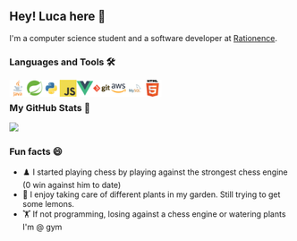 
<!--
**PhantoNull/PhantoNull** is a ✨ _special_ ✨ repository because its `README.md` (this file) appears on your GitHub profile.

Here are some ideas to get you started:

- 🔭 I’m currently working on ...
- 🌱 I’m currently learning ...
- 👯 I’m looking to collaborate on ...
- 🤔 I’m looking for help with ...
- 💬 Ask me about ...
- 📫 How to reach me: ...
- 😄 Pronouns: ...
- ⚡ Fun fact: ...
-->

## Hey! Luca here 👋

I'm a computer science student and a software developer at [Rationence](https://www.rationence.eu).
<br/>

### Languages and Tools 🛠️
<img align="left" height="30" src="https://raw.githubusercontent.com/github/explore/80688e429a7d4ef2fca1e82350fe8e3517d3494d/topics/java/java.png">
<img align="left" height="30" src="https://raw.githubusercontent.com/github/explore/80688e429a7d4ef2fca1e82350fe8e3517d3494d/topics/spring-boot/spring-boot.png">
<img align="left" height="30" src="https://raw.githubusercontent.com/github/explore/80688e429a7d4ef2fca1e82350fe8e3517d3494d/topics/python/python.png">
<img align="left" height="30" src="https://raw.githubusercontent.com/github/explore/80688e429a7d4ef2fca1e82350fe8e3517d3494d/topics/javascript/javascript.png">
<img align="left" height="30" src="https://raw.githubusercontent.com/github/explore/80688e429a7d4ef2fca1e82350fe8e3517d3494d/topics/vue/vue.png">
<img align="left" height="30" src="https://raw.githubusercontent.com/github/explore/80688e429a7d4ef2fca1e82350fe8e3517d3494d/topics/git/git.png">
<img align="left" height="30" src="https://raw.githubusercontent.com/github/explore/80688e429a7d4ef2fca1e82350fe8e3517d3494d/topics/aws/aws.png">
<img align="left" height="30" src="https://raw.githubusercontent.com/github/explore/80688e429a7d4ef2fca1e82350fe8e3517d3494d/topics/mysql/mysql.png">
<img align="left" height="30" width="32" src="https://raw.githubusercontent.com/github/explore/80688e429a7d4ef2fca1e82350fe8e3517d3494d/topics/html/html.png" />
<br/>

### My GitHub Stats 💬

<p>
  <img height="180em" src="https://github-readme-stats.vercel.app/api?username=PhantoNull&theme=nightowl&show_icons=true&count_private=true&include_all_commits=true" />
  <!--
  <img height="180em" src="https://github-readme-stats.vercel.app/api/top-langs/?username=PhantoNull&show_icons=true&layout=compact&theme=nightowl&count_private=true"/> -->
</p>

### Fun facts 😄
<ul>
  <li>♟️ I started playing chess by playing against the strongest chess engine (0 win against him to date)
  <li>🍋 I enjoy taking care of different plants in my garden. Still trying to get some lemons.
  <li>🏋️ If not programming, losing against a chess engine or watering plants I'm @ gym
</ul>
